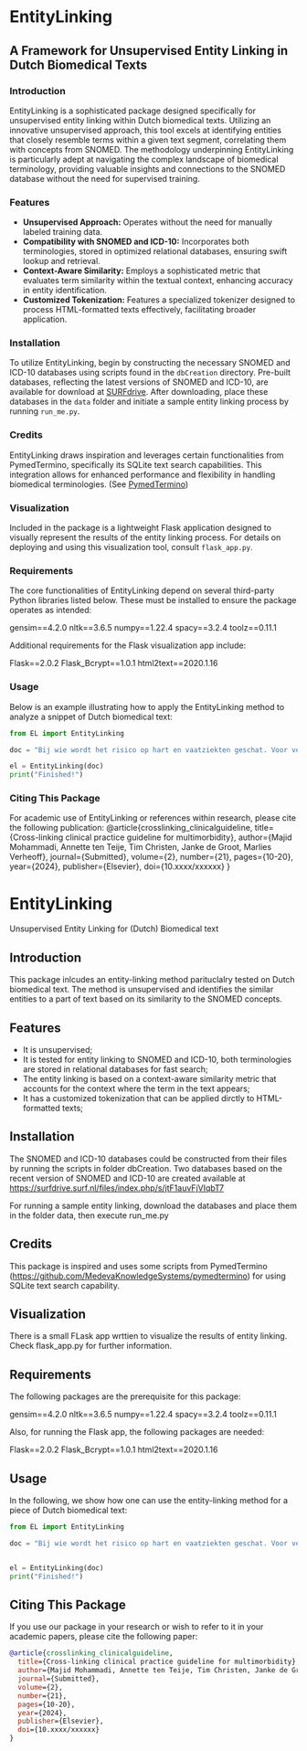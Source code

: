 # EntityLinking
## A Framework for Unsupervised Entity Linking in Dutch Biomedical Texts

### Introduction
EntityLinking is a sophisticated package designed specifically for unsupervised entity linking within Dutch biomedical texts. Utilizing an innovative unsupervised approach, this tool excels at identifying entities that closely resemble terms within a given text segment, correlating them with concepts from SNOMED. The methodology underpinning EntityLinking is particularly adept at navigating the complex landscape of biomedical terminology, providing valuable insights and connections to the SNOMED database without the need for supervised training.

### Features
- **Unsupervised Approach:** Operates without the need for manually labeled training data.
- **Compatibility with SNOMED and ICD-10:** Incorporates both terminologies, stored in optimized relational databases, ensuring swift lookup and retrieval.
- **Context-Aware Similarity:** Employs a sophisticated metric that evaluates term similarity within the textual context, enhancing accuracy in entity identification.
- **Customized Tokenization:** Features a specialized tokenizer designed to process HTML-formatted texts effectively, facilitating broader application.

### Installation
To utilize EntityLinking, begin by constructing the necessary SNOMED and ICD-10 databases using scripts found in the `dbCreation` directory. Pre-built databases, reflecting the latest versions of SNOMED and ICD-10, are available for download at [SURFdrive](https://surfdrive.surf.nl/files/index.php/s/jtF1auvFjVIqbT7). After downloading, place these databases in the `data` folder and initiate a sample entity linking process by running `run_me.py`.

### Credits
EntityLinking draws inspiration and leverages certain functionalities from PymedTermino, specifically its SQLite text search capabilities. This integration allows for enhanced performance and flexibility in handling biomedical terminologies. (See [PymedTermino](https://github.com/MedevaKnowledgeSystems/pymedtermino))

### Visualization
Included in the package is a lightweight Flask application designed to visually represent the results of the entity linking process. For details on deploying and using this visualization tool, consult `flask_app.py`.

### Requirements
The core functionalities of EntityLinking depend on several third-party Python libraries listed below. These must be installed to ensure the package operates as intended:

gensim==4.2.0
nltk==3.6.5
numpy==1.22.4
spacy==3.2.4
toolz==0.11.1


Additional requirements for the Flask visualization app include:

Flask==2.0.2
Flask_Bcrypt==1.0.1
html2text==2020.1.16


### Usage
Below is an example illustrating how to apply the EntityLinking method to analyze a snippet of Dutch biomedical text:

```python
from EL import EntityLinking

doc = "Bij wie wordt het risico op hart en vaatziekten geschat. Voor veel patiënten is een risicocategorie aan te wijzen zonder dat hun risico kwantitatief geschat hoeft te worden met een risicoscore. Denk aan patiënten met bestaande hart en vaatziekten, diabetes mellitus en daarmee gepaard gaande orgaanschade, ernstige chronische nierschade en extreem verhoogde risicofactoren. Deze categorieën staan toegelicht in tabel 1."

el = EntityLinking(doc)
print("Finished!")
```

### Citing This Package
For academic use of EntityLinking or references within research, please cite the following publication:
@article{crosslinking_clinicalguideline,
  title={Cross-linking clinical practice guideline for multimorbidity},
  author={Majid Mohammadi, Annette ten Teije, Tim Christen, Janke de Groot, Marlies Verheoff},
  journal={Submitted},
  volume={2},
  number={21},
  pages={10-20},
  year={2024},
  publisher={Elsevier},
  doi={10.xxxx/xxxxxx}
}




























# EntityLinking
Unsupervised Entity Linking for (Dutch) Biomedical text

## Introduction
This package inlcudes an entity-linking method parituclalry tested on Dutch biomedical text. The method is unsupervised and identifies the similar entities to a part of text based on its similarity to the SNOMED concepts.


## Features
- It is unsupervised;
- It is tested for entity linking to SNOMED and ICD-10, both terminologies are stored in relational databases for fast search;
- The entity linking is based on a context-aware similarity metric that accounts for the context where the term in the text appears;
- It has a customized tokenization that can be applied dirctly to HTML-formatted texts;

## Installation
The SNOMED and ICD-10 databases could be constructed from their files by running the scripts in folder dbCreation.
Two databases based on the recent version of SNOMED and ICD-10 are created available at  https://surfdrive.surf.nl/files/index.php/s/jtF1auvFjVIqbT7 

For running a sample entity linking, download the databases and place them in the folder data, then execute run_me.py

## Credits
This package is inspired and uses some scripts from PymedTermino (https://github.com/MedevaKnowledgeSystems/pymedtermino) for using SQLite text search capability. 

## Visualization 
There is a small FLask app wrttien to visualize the results of entity linking. Check flask_app.py for further information.

## Requirements
The following packages are the prerequisite for this package:

gensim==4.2.0
nltk==3.6.5
numpy==1.22.4
spacy==3.2.4
toolz==0.11.1

Also, for running the Flask app, the following packages are needed:

Flask==2.0.2
Flask_Bcrypt==1.0.1
html2text==2020.1.16

## Usage
In the following, we show how one can use the entity-linking method for a piece of Dutch biomedical text:
```python
from EL import EntityLinking

doc = "Bij wie wordt het risico op hart en vaatziekten geschat. Voor veel patiënten is een risicocategorie aan te wijzen zonder dat hun risico kwantitatief geschat hoeft te worden met een risicoscore. Denk aan patiënten met bestaande hart en vaatziekten, diabetes mellitus en daarmee gepaard gaande orgaanschade, ernstige chronische nierschade en extreem verhoogde risicofactoren. Deze categorieën staan toegelicht in tabel 1."


el = EntityLinking(doc)
print("Finished!")
```

## Citing This Package

If you use our package in your research or wish to refer to it in your academic papers, please cite the following paper:

```bibtex
@article{crosslinking_clinicalguideline,
  title={Cross-linking clinical practice guideline for multimorbidity},
  author={Majid Mohammadi, Annette ten Teije, Tim Christen, Janke de Groot, Marlies Verheoff},
  journal={Submitted},
  volume={2},
  number={21},
  pages={10-20},
  year={2024},
  publisher={Elsevier},
  doi={10.xxxx/xxxxxx}
}

